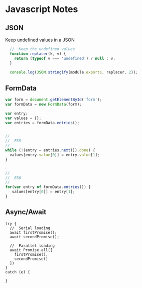 # Javascript Notes #



## JSON ##


Keep undefined values in a JSON
```javascript
  //  Keep the undefined values
  function replacer(k, v) {
    return (typeof v === 'undefined') ? null : v;
  }
  
  console.log(JSON.stringify(module.exports, replacer, 2));
```


## FormData ##


```javascript
var form = document.getElementById('form');
var formData = new FormData(form);

var entry;
var values = {};
var entries = formData.entries();


//
//  ES5
//
while (!(entry = entries.next()).done) {
  values[entry.value[0]] = entry.value[1];
}


//
//  ES6
//
for(var entry of formData.entries()) {
   values[entry[0]] = entry[1];
}


```


## Async/Await ##

```
try {
  //  Serial loading
  await firstPromise();
  await secondPromise();
  
  //  Parallel loading
  await Promise.all([
    firstPromise(),
    secondPromise()
  ])
}
catch (e) {
  
}
```